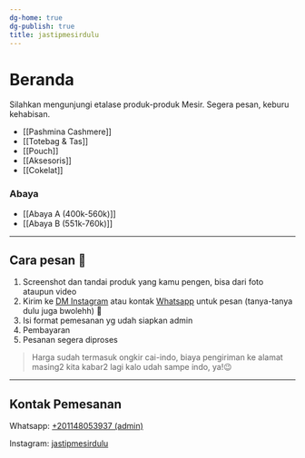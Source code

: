 ```yaml
---
dg-home: true
dg-publish: true
title: jastipmesirdulu
---
```

# Beranda
Silahkan mengunjungi etalase produk-produk Mesir. Segera pesan, keburu kehabisan. 

- [[Pashmina Cashmere]]
- [[Totebag & Tas]]
- [[Pouch]]
- [[Aksesoris]]
- [[Cokelat]]

### Abaya
- [[Abaya A (400k-560k)]]
- [[Abaya B (551k-760k)]]
***
## Cara pesan 🤗

1. Screenshot dan tandai produk yang kamu pengen, bisa dari foto ataupun video
2. Kirim ke [DM Instagram](https://www.instagram.com/jastipmesirdulu?igsh=MTR6enNpeHpsdDk4NA==) atau kontak [Whatsapp](https://wa.me/201148053937) untuk pesan (tanya-tanya dulu juga bwolehh) 🤗
3. Isi format pemesanan yg udah siapkan admin
4. Pembayaran
5. Pesanan segera diproses

> Harga sudah termasuk ongkir cai-indo, biaya pengiriman ke alamat masing2 kita kabar2 lagi kalo udah sampe indo, ya!😉
***
## Kontak Pemesanan
Whatsapp: [+201148053937 (admin)](https://wa.me/201148053937)

Instagram: [jastipmesirdulu](https://www.instagram.com/jastipmesirdulu?igsh=MTR6enNpeHpsdDk4NA==)
